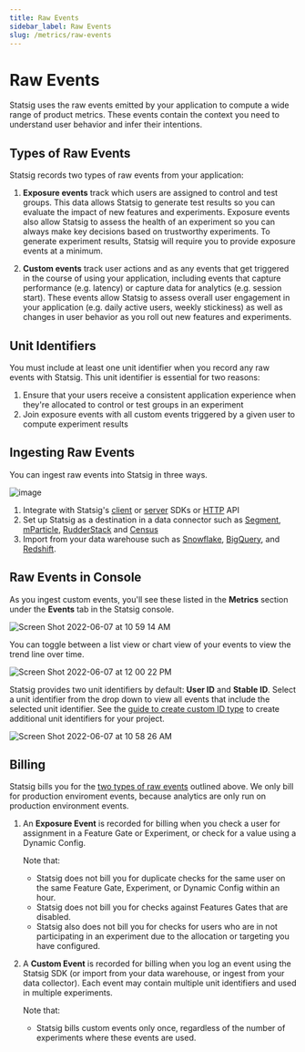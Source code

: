 ```yaml
---
title: Raw Events
sidebar_label: Raw Events
slug: /metrics/raw-events
---
```


# Raw Events

Statsig uses the raw events emitted by your application to compute a wide range of product metrics. These events contain the context you need to understand user behavior and infer their intentions.

## Types of Raw Events
Statsig records two types of raw events from your application:

1. **Exposure events** track which users are assigned to control and test groups. This data allows Statsig to generate test results so you can evaluate the impact of new features and experiments. Exposure events also allow Statsig to assess the health of an experiment so you can always make key decisions based on trustworthy experiments. To generate experiment results, Statsig will require you to provide exposure events at a minimum. 

2. **Custom events** track user actions and as any events that get triggered in the course of using your application, including events that capture performance (e.g. latency) or capture data for analytics (e.g. session start). These events allow Statsig to assess overall user engagement in your application (e.g. daily active users, weekly stickiness) as well as changes in user behavior as you roll out new features and experiments.

## Unit Identifiers
You must include at least one unit identifier when you record any raw events with Statsig. This unit identifier is essential for two reasons:
1. Ensure that your users receive a consistent application experience when they're allocated to control or test groups in an experiment 
2. Join exposure events with all custom events triggered by a given user to compute experiment results

## Ingesting Raw Events
You can ingest raw events into Statsig in three ways.

![image](https://user-images.githubusercontent.com/1315028/182466148-a40ad007-a60a-47b8-9cd3-9b27d0af82ed.png)

1. Integrate with Statsig's [client](https://docs.statsig.com/client/introduction) or [server](https://docs.statsig.com/server/introduction) SDKs or [HTTP](https://docs.statsig.com/http-api) API
2. Set up Statsig as a destination in a data connector such as [Segment](https://docs.statsig.com/integrations/data-connectors/segment#configuring-incoming-events), [mParticle](https://docs.statsig.com/integrations/data-connectors/mparticle#configuring-incoming-events), [RudderStack](https://docs.statsig.com/integrations/data-connectors/rudderstack#configuring-incoming-events) and [Census](https://docs.statsig.com/integrations/data-connectors/census#configuring-incoming-events)
3. Import from your data warehouse such as [Snowflake](https://docs.statsig.com/integrations/data-imports/snowflake#direct-ingestion-from-snowflake), [BigQuery](https://docs.statsig.com/integrations/data-imports/bigquery), and [Redshift](https://docs.statsig.com/integrations/data-imports/redshift#direct-ingestion).

## Raw Events in Console
As you ingest custom events, you'll see these listed in the **Metrics** section under the **Events** tab in the Statsig console. 

![Screen Shot 2022-06-07 at 10 59 14 AM](https://user-images.githubusercontent.com/101903926/172451019-fc450842-a546-4ea0-94a9-d54df8279ed2.png)

You can toggle between a list view or chart view of your events to view the trend line over time.  

![Screen Shot 2022-06-07 at 12 00 22 PM](https://user-images.githubusercontent.com/101903926/172461387-a3d42641-2c2c-4128-aabc-fc2b5dba2ed9.png)

Statsig provides two unit identifiers by default: **User ID** and **Stable ID**. Select a unit identifier from the drop down to view all events that include the selected unit identifier. See the [guide to create custom ID type](https://docs.statsig.com/guides/experiment-on-custom-id-types#step-1---add-companyid-as-a-new-id-type-in-your-project-settings) to create additional unit identifiers for your project. 

![Screen Shot 2022-06-07 at 10 58 26 AM](https://user-images.githubusercontent.com/101903926/172450890-4a4c95eb-a362-49a6-90ad-68f3460a933f.png)

## Billing
Statsig bills you for the [two types of raw events](/metrics/raw-events#types-of-raw-events) outlined above. We only bill for production enviroment events, because analytics are only run on production environment events. 

1. An **Exposure Event** is recorded for billing when you check a user for assignment in a Feature Gate or Experiment, or check for a value using a Dynamic Config. 
   
   Note that:
   - Statsig does not bill you for duplicate checks for the same user on the same Feature Gate, Experiment, or Dynamic Config within an hour. 
   - Statsig does not bill you for checks against Features Gates that are disabled. 
   - Statsig also does not bill you for checks for users who are in not participating in an experiment due to the allocation or targeting you have configured.
 
2. A **Custom Event** is recorded for billing when you log an event using the Statsig SDK (or import from your data warehouse, or ingest from your data collector). Each event may contain multiple unit identifiers and used in multiple experiments. 

   Note that:
   - Statsig bills custom events only once, regardless of the number of experiments where these events are used.
